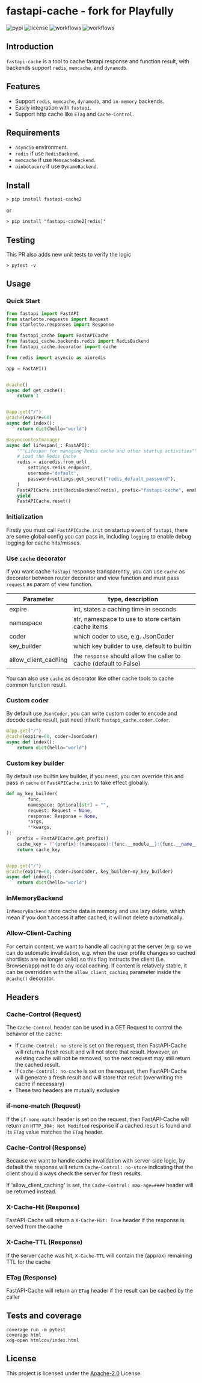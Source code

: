 # fastapi-cache - fork for Playfully

![pypi](https://img.shields.io/pypi/v/fastapi-cache2.svg?style=flat)
![license](https://img.shields.io/github/license/long2ice/fastapi-cache)
![workflows](https://github.com/long2ice/fastapi-cache/workflows/pypi/badge.svg)
![workflows](https://github.com/long2ice/fastapi-cache/workflows/ci/badge.svg)

## Introduction

`fastapi-cache` is a tool to cache fastapi response and function result, with backends support `redis`, `memcache`,
and `dynamodb`.

## Features

- Support `redis`, `memcache`, `dynamodb`, and `in-memory` backends.
- Easily integration with `fastapi`.
- Support http cache like `ETag` and `Cache-Control`.

## Requirements

- `asyncio` environment.
- `redis` if use `RedisBackend`.
- `memcache` if use `MemcacheBackend`.
- `aiobotocore` if use `DynamoBackend`.

## Install

```shell
> pip install fastapi-cache2
```

or

```shell
> pip install "fastapi-cache2[redis]"
```

## Testing
This PR also adds new unit tests to verify the logic

```shell
> pytest -v
```

## Usage

### Quick Start

```python
from fastapi import FastAPI
from starlette.requests import Request
from starlette.responses import Response

from fastapi_cache import FastAPICache
from fastapi_cache.backends.redis import RedisBackend
from fastapi_cache.decorator import cache

from redis import asyncio as aioredis

app = FastAPI()


@cache()
async def get_cache():
    return 1


@app.get("/")
@cache(expire=60)
async def index():
    return dict(hello="world")

@asynccontextmanager
async def lifespan(_: FastAPI):
    """Lifespan for managing Redis cache and other startup activities"""
    # Load the Redis Cache
    redis = aioredis.from_url(
        settings.redis_endpoint,
        username="default",
        password=settings.get_secret("redis_default_password"),
    )
    FastAPICache.init(RedisBackend(redis), prefix="fastapi-cache", enable=enable)
    yield
    FastAPICache.reset()
```

### Initialization

Firstly you must call `FastAPICache.init` on startup event of `fastapi`, there are some global config you can pass in, including `logging` to enable debug logging for cache hits/misses.

### Use `cache` decorator

If you want cache `fastapi` response transparently, you can use `cache` as decorator between router decorator and view
function and must pass `request` as param of view function.

Parameter | type, description
------------ | -------------
expire | int, states a caching time in seconds
namespace | str, namespace to use to store certain cache items
coder | which coder to use, e.g. JsonCoder
key_builder | which key builder to use, default to builtin
allow_client_caching | the `response` should allow the caller to cache (default to False)

You can also use `cache` as decorator like other cache tools to cache common function result.

### Custom coder

By default use `JsonCoder`, you can write custom coder to encode and decode cache result, just need
inherit `fastapi_cache.coder.Coder`.

```python
@app.get("/")
@cache(expire=60, coder=JsonCoder)
async def index():
    return dict(hello="world")
```

### Custom key builder

By default use builtin key builder, if you need, you can override this and pass in `cache` or `FastAPICache.init` to
take effect globally.


```python
def my_key_builder(
        func,
        namespace: Optional[str] = "",
        request: Request = None,
        response: Response = None,
        *args,
        **kwargs,
):
    prefix = FastAPICache.get_prefix()
    cache_key = f"{prefix}:{namespace}:{func.__module__}:{func.__name__}:{args}:{kwargs}"
    return cache_key


@app.get("/")
@cache(expire=60, coder=JsonCoder, key_builder=my_key_builder)
async def index():
    return dict(hello="world")
```

### InMemoryBackend

`InMemoryBackend` store cache data in memory and use lazy delete, which mean if you don't access it after cached, it
will not delete automatically.

### Allow-Client-Caching
For certain content, we want to handle all caching at the server (e.g. so we can do automatic
invalidation, e.g. when the user profile changes so cached shortlists are no longer valid)
so this flag instructs the client (i.e. Browser/app) not to do any local caching. If content is
relatively stable, it can be overridden with the `allow_client_caching` parameter inside the `@cache()`
decorator.

## Headers

### Cache-Control (Request)
The `Cache-Control` header can be used in a GET Request to control the behavior of the cache:

* If `Cache-Control: no-store` is set on the request, then FastAPI-Cache will return a fresh result
  and will not store that result. However, an existing cache will not be removed, so the next request
  may still return the cached result.
* If `Cache-Control: no-cache` is set on the request, then FastAPI-Cache will generate a fresh result
  and will store that result (overwriting the cache if necessary)
* These two headers are mutually exclusive

### if-none-match (Request)
If the `if-none-match` header is set on the request, then FastAPI-Cache will return an `HTTP_304: Not Modified`
response if a cached result is found and its `ETag` value matches the `ETag` header.

### Cache-Control (Response)
Because we want to handle cache invalidation with server-side logic, by default the response will
return `Cache-Control: no-store` indicating that the client should always check the server for fresh
results.

If 'allow_client_caching' is set, the `Cache-Control: max-age=####` header will be returned instead.


### X-Cache-Hit (Response)
FastAPI-Cache will return a `X-Cache-Hit: True` header if the response is served from the cache

### X-Cache-TTL (Response)
If the server cache was hit, `X-Cache-TTL` will contain the (approx) remaining TTL for the cache

### ETag (Response)
FastAPI-Cache will return an `ETag` header if the result can be cached by the caller


## Tests and coverage

```shell
coverage run -m pytest
coverage html
xdg-open htmlcov/index.html
```

## License

This project is licensed under the [Apache-2.0](https://github.com/long2ice/fastapi-cache/blob/master/LICENSE) License.
